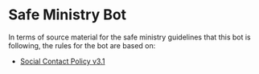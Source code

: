 # Safe Ministry Bot

In terms of source material for the safe ministry guidelines that this bot is following, the rules for the bot are based on:
- [Social Contact Policy v3.1](https://safeministry.org.au/wp-content/uploads/pdf/PSU_SocialContactPolicy_v3_1.pdf)